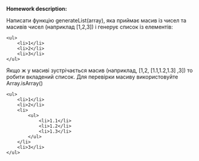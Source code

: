 **Homework description:**

Написати функцію generateList(array), яка приймає масив із чисел та масивів чисел (наприклад [1,2,3]) і генерує список із елементів:
```
<ul>
	<li>1</li>
	<li>2</li>
	<li>3</li>
</ul>
```
Якщо ж у масиві зустрічається масив (наприклад, [1,2, [1.1,1.2,1.3] ,3]) то робити вкладений список. Для перевірки масиву використовуйте Array.isArray()
```
<ul>
	<li>1</li>
	<li>2</li>
	<li>
		<ul>
			<li>1.1</li>
			<li>1.2</li>
			<li>1.3</li>
		</ul>
	</li>
	<li>3</li>
</ul>
```


